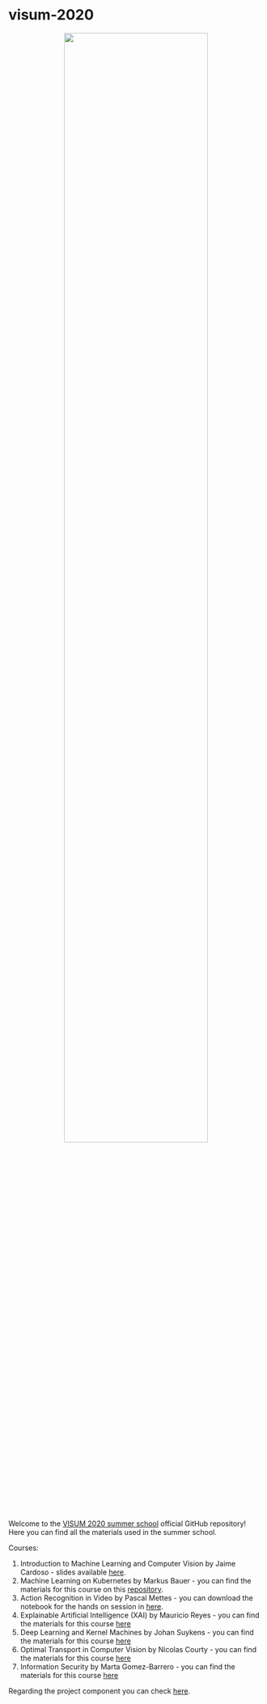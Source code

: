 # visum-2020
<p align="center">
  <img src='banner_digital edition.png', width="75%">
</p>

Welcome to the [VISUM 2020 summer school](http://visum.inesctec.pt) official GitHub repository!  
Here you can find all the materials used in the summer school.

Courses:
1. Introduction to Machine Learning and Computer Vision by Jaime Cardoso - slides available [here](intro_ml_and_cv/presentation.pdf).
2. Machine Learning on Kubernetes by Markus Bauer - you can find the materials for this course on this [repository](https://github.com/mbu93/visum-talk).
3. Action Recognition in Video by Pascal Mettes - you can download the notebook for the hands on session in [here](action_recogn/Action_Recognition_in_Video.ipynb).
4. Explainable Artificial Intelligence (XAI) by Mauricio Reyes - you can find the materials for this course [here](xAI)
5. Deep Learning and Kernel Machines by Johan Suykens - you can find the materials for this course [here](dl_km/)
6. Optimal Transport in Computer Vision by Nicolas Courty - you can find the materials for this course [here](optimal-transport-cv)
7. Information Security by Marta Gomez-Barrero - you can find the materials for this course [here](info_secur)

Regarding the project component you can check [here](https://github.com/visum-summerschool/visum-competition2020).
